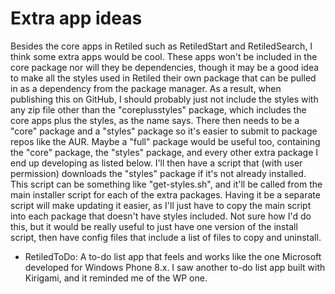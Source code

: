 # Extra app ideas

Besides the core apps in Retiled such as RetiledStart and RetiledSearch, I think some extra apps would be cool. These apps won't be included in the core package nor will they be dependencies, though it may be a good idea to make all the styles used in Retiled their own package that can be pulled in as a dependency from the package manager. As a result, when publishing this on GitHub, I should probably just not include the styles with any zip file other than the "coreplusstyles" package, which includes the core apps plus the styles, as the name says. There then needs to be a "core" package and a "styles" package so it's easier to submit to package repos like the AUR. Maybe a "full" package would be useful too, containing the "core" package, the "styles" package, and every other extra package I end up developing as listed below. I'll then have a script that (with user permission) downloads the "styles" package if it's not already installed. This script can be something like "get-styles.sh", and it'll be called from the main installer script for each of the extra packages. Having it be a separate script will make updating it easier, as I'll just have to copy the main script into each package that doesn't have styles included. Not sure how I'd do this, but it would be really useful to just have one version of the install script, then have config files that include a list of files to copy and uninstall.

- RetiledToDo: A to-do list app that feels and works like the one Microsoft developed for Windows Phone 8.x. I saw another to-do list app built with Kirigami, and it reminded me of the WP one.
